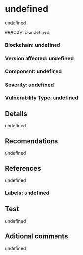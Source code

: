 # undefined
  
  undefined
  
###CBV:ID undefined
### Blockchain: undefined
### Version affected: undefined
### Component: undefined
### Severity: undefined
### Vulnerability Type: undefined

## Details

  undefined

## Recomendations

  undefined

## References

  undefined

### Labels: undefined

## Test

undefined

## Aditional comments

  undefined
